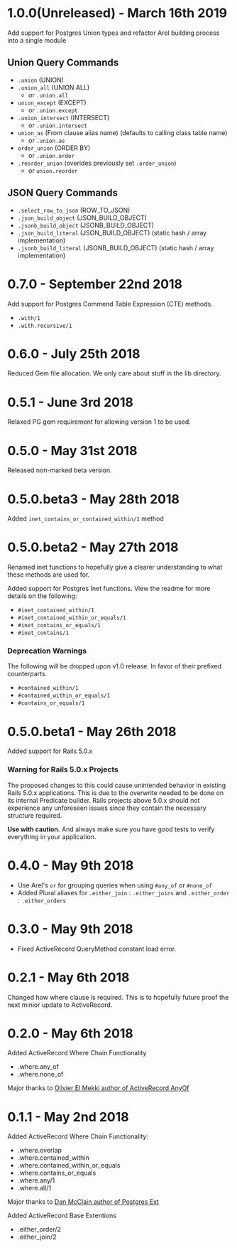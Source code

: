 # 1.0.0(Unreleased) - March 16th 2019
Add support for Postgres Union types and refactor Arel building process into a single module

## Union Query Commands
- `.union`  (UNION)
- `.union_all`  (UNION ALL)
  - or `.union.all` 
- `union_except`  (EXCEPT)
  - or `.union.except`
- `.union_intersect`  (INTERSECT)
  - or `.union.intersect`
- `union_as`  (From clause alias name) (defaults to calling class table name)
  - or `.union.as`
- `order_union` (ORDER BY)
  - or `.union.order`
- `.reorder_union` (overides previously set `.order_union`)
  - or `union.reorder`
  
## JSON Query Commands
- `.select_row_to_json` (ROW_TO_JSON)
- `.json_build_object` (JSON_BUILD_OBJECT)
- `.jsonb_build_object` (JSONB_BUILD_OBJECT)
- `.json_build_literal` (JSON_BUILD_OBJECT) (static hash / array implementation)
- `.jsonb_build_literal` (JSONB_BUILD_OBJECT) (static hash / array implementation)

# 0.7.0 - September 22nd 2018

Add support for Postgres Commend Table Expression (CTE) methods.

- `.with/1`
- `.with.recursive/1`

# 0.6.0 - July 25th 2018

Reduced Gem file allocation. We only care about stuff in the lib directory.

# 0.5.1 - June 3rd 2018

Relaxed PG gem requirement for allowing version 1 to be used.

# 0.5.0 - May 31st 2018

Released non-marked beta version.

# 0.5.0.beta3 - May 28th 2018

Added `inet_contains_or_contained_within/1` method

# 0.5.0.beta2 - May 27th 2018

Renamed inet functions to hopefully give a clearer understanding to what these methods are used for.

Added support for Postgres Inet functions. View the readme for more details on the following:

- `#inet_contained_within/1`
- `#inet_contained_within_or_equals/1`
- `#inet_contains_or_equals/1`
- `#inet_contains/1`

### Deprecation Warnings
The following will be dropped upon v1.0 release. In favor of their prefixed counterparts.

- `#contained_within/1`
- `#contained_within_or_equals/1`
- `#contains_or_equals/1`

# 0.5.0.beta1 - May 26th 2018

Added support for Rails 5.0.x

### Warning for Rails 5.0.x Projects
The proposed changes to this could cause unintended behavior in existing Rails 5.0.x applications. 
This is due to the overwrite needed to be done on its internal Predicate builder. 
Rails projects above 5.0.x should not experience any unforeseen issues since they contain the necessary structure required.

**Use with caution.** And always make sure you have good tests to verify everything in your application.

# 0.4.0 - May 9th 2018

- Use Arel's `or` for grouping queries when using `#any_of` or `#none_of`
- Added Plural aliases for `.either_join` : `.either_joins` and `.either_order` : `.either_orders`

# 0.3.0 - May 9th 2018

- Fixed ActiveRecord QueryMethod constant load error.

# 0.2.1 - May 6th 2018

Changed how where clause is required. This is to hopefully future proof the next minior update to ActiveRecord.

# 0.2.0 - May 6th 2018

Added ActiveRecord Where Chain Functionality
- .where.any_of
- .where.none_of

Major thanks to [Olivier El Mekki author of ActiveRecord AnyOf](https://github.com/oelmekki/activerecord_any_of)

# 0.1.1 - May 2nd 2018

Added ActiveRecord Where Chain Functionality:
- .where.overlap
- .where.contained_within
- .where.contained_within_or_equals
- .where.contains_or_equals
- .where.any/1
- .where.all/1

Major thanks to [Dan McClain author of Postgres Ext](https://github.com/dockyard/postgres_ext)

Added ActiveRecord Base Extentions
- .either_order/2
- .either_join/2

